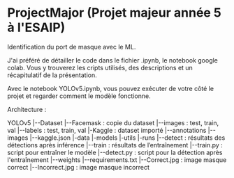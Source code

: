 # ProjectMajor (Projet majeur année 5 à l'ESAIP)

Identification du port de masque avec le ML.

J'ai préféré de détailler le code dans le fichier .ipynb, le notebook google colab. Vous y trouverez les cripts utilisés, 
des descriptions et un récapitulatif de la présentation.

Avec le notebook YOLOv5.ipynb, vous pouvez exécuter de votre côté le projet et regarder comment le modèle fonctionne.

Architecture : 

YOLOv5 
    |--Dataset
        |--Facemask : copie du dataset
        |--images : test, train, val
        |--labels : test, train, val
    |-Kaggle : dataset importé
        |--annotations
        |--images
        |--kaggle.json
    |-data
    |-models
    |-utils
    |-runs
        |--detect : résultats des détections après inférence
        |--train : résultats de l’entraînement
    |--train.py : script pour entraîner le modèle
    |--detect.py : script pour la détection après l'entraînement
    |--weights
    |--requirements.txt
    |--Correct.jpg : image masque correct
    |--Incorrect.jpg : image masque incorrect
